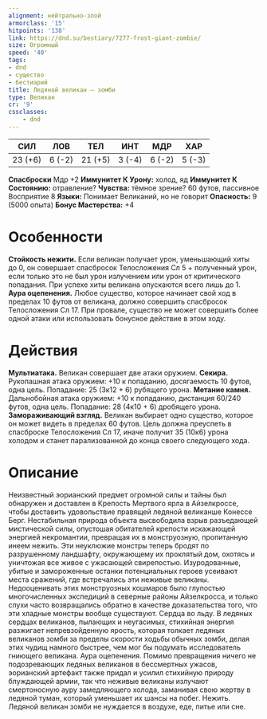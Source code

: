 ```yaml
---
alignment: нейтрально-злой
armorclass: '15'
hitpoints: '138'
link: https://dnd.su/bestiary/7277-frost-giant-zombie/
size: Огромный
speed: '40'
tags:
- dnd
- существо
- бестиарий
title: Ледяной великан — зомби
type: Великан
cr: '9'
cssclasses:
    - dnd
---
```



| СИЛ | ЛОВ | ТЕЛ | ИНТ | МДР | ХАР |
|---|---|---|---|---|---|
| 23 (+6) | 6 (-2) | 21 (+5) | 3 (-4) | 6 (-2) | 5 (-3) |
**Спасброски** Мдр +2
**Иммунитет К Урону:** холод, яд
**Иммунитет К Состоянию:** отравление?
**Чувства:** тёмное зрение? 60 футов, пассивное Восприятие 8
**Языки:** Понимает Великаний, но не говорит
**Опасность:** 9 (5000 опыта)
**Бонус Мастерства:** +4


# Особенности
**Стойкость нежити.** Если великан получает урон, уменьшающий хиты до 0, он совершает спасбросок Телосложения Сл 5 + полученный урон, если только это не был урон излучением или урон от критического попадания. При успехе хиты великана опускаются всего лишь до 1.
**Аура оцепенения.** Любое существо, которое начинает свой ход в пределах 10 футов от великана, должно совершить спасбросок Телосложения Сл 17. При провале, существо не может совершить более одной атаки или использовать бонусное действие в этом ходу.


# Действия
**Мультиатака.** Великан совершает две атаки оружием.
**Секира.** Рукопашная атака оружием: +10 к попаданию, досягаемость 10 футов, одна цель. Попадание: 25 (3к12 + 6) рубящего урона.
**Метание камня.** Дальнобойная атака оружием: +10 к попаданию, дистанция 60/240 футов, одна цель. Попадание: 28 (4к10 + 6) дробящего урона.
**Замораживающий взгляд.** Великан выбирает одно существо, которое он может видеть в пределах 60 футов. Цель должна преуспеть в спасброске Телосложения Сл 17, иначе получит 35 (10к6) урона холодом и станет парализованной до конца своего следующего хода.


# Описание
Неизвестный эорианский предмет огромной силы и тайны был обнаружен и доставлен в Крепость Мертвого ярла в Айзелкроссе, чтобы доставить удовольствие правящей ледяной великанше Конессе Берг. Нестабильная природа объекта высвободила взрыв разъедающей мистической силы, опустошая обитателей крепости искажающей энергией некромантии, превращая их в монструозную, пропитанную инеем нежить. Эти неуклюжие монстры теперь бродят по разрушенному ландшафту, окружающему их проклятый дом, охотясь и уничтожая все живое с ужасающей свирепостью. Изуродованные, убитые и замороженные останки потенциальных героев усеивают места сражений, где встречались эти неживые великаны. Недооценивать этих монструозных кошмаров было глупостью многочисленных экспедиций в северные районы Айзелкросса, и только слухи часто возвращались обратно в качестве доказательства того, что эти хладные монстры вообще существуют. Сердца во льду. В ледяных сердцах великанов, пылающих и неугасимых, стихийная энергия разжигает непревзойденную ярость, которая толкает ледяных великанов зомби за пределы скорости ходьбы обычных зомби, делая этих чудищ намного быстрее, чем мог бы подумать исследователь гниющего великана. Аура оцепенения. Помимо превращения ничего не подозревающих ледяных великанов в бессмертных ужасов, эорианский артефакт также придал и усилил стихийную природу блуждающей армии, так что неживые великаны излучают смертоносную ауру замедляющего холода, заманивая свою жертву в ледяной туман, который уменьшает их шансы на побег. Нежить. Ледяной великан зомби не нуждается в воздухе, еде, питье или сне.